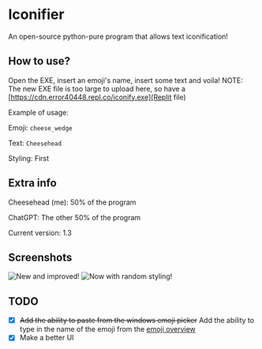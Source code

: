 # Iconifier
An open-source python-pure program that allows text iconification!

## How to use?
Open the EXE, insert an emoji's name, insert some text and voila!
NOTE: The new EXE file is too large to upload here, so have a [https://cdn.error40448.repl.co/iconify.exe](Replit file)

Example of usage:

Emoji: `cheese_wedge`

Text: `Cheesehead`

Styling: First

## Extra info
Cheesehead (me): 50% of the program

ChatGPT: The other 50% of the program

Current version: 1.3

## Screenshots
![New and improved!](https://cdn.discordapp.com/attachments/925820527011045376/1122827617930854500/image.png) ![Now with random styling!](https://cdn.discordapp.com/attachments/925820527011045376/1122831465873416212/image.png)

## TODO
* [x] ~~Add the ability to paste from the windows emoji picker~~ Add the ability to type in the name of the emoji from the [emoji overview](https://carpedm20.github.io/emoji/ "See the emoji overview here!!")
* [x] Make a better UI
